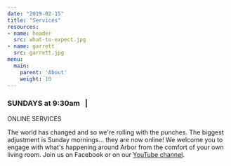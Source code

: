```yaml
---
date: "2019-02-15"
title: "Services"
resources:
- name: header
  src: what-to-expect.jpg
- name: garrett
  src: garrett.jpg
menu:
  main:
    parent: 'About'
    weight: 10
---
```


<h3>
  SUNDAYS at 9:30am
  &nbsp; | &nbsp;
  

<br>
</h3>
ONLINE SERVICES
</h3>
<br>



The world has changed and so we're rolling with the punches. The biggest adjustment is Sunday mornings... they are now online! We welcome you to engage with what's happening around Arbor from the comfort of your own living room. Join us on Facebook or on our
  <a href="https://www.youtube.com/channel/UCRe_QiHhuGwlIY43ECFopNQ ">YouTube channel</a>.









